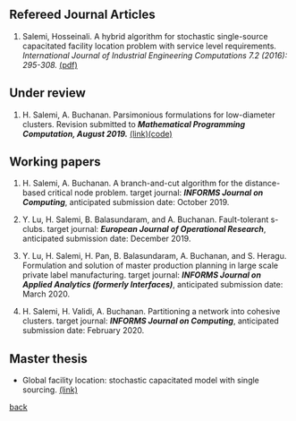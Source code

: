 ## Refereed Journal Articles

1. Salemi, Hosseinali. A hybrid algorithm for stochastic single-source capacitated facility location problem
with service level requirements. *International Journal of Industrial Engineering Computations 7.2
(2016): 295-308.* [(pdf)](http://m.growingscience.com/ijiec/Vol7/IJIEC_2015_37.pdf)

## Under review

1. H. Salemi, A. Buchanan. Parsimonious formulations for low-diameter clusters. Revision submitted to ***Mathematical Programming Computation, August 2019.*** [(link)](http://www.optimization-online.org/DB_HTML/2017/09/6196.html)[(code)](https://github.com/halisalemi/ParsimoniousKClub)

## Working papers
1. H. Salemi, A. Buchanan. A branch-and-cut algorithm for the distance-based critical node problem. target journal: ***INFORMS Journal on Computing***, anticipated submission date: October 2019. 

2. Y. Lu, H. Salemi, B. Balasundaram, and A. Buchanan. Fault-tolerant s-clubs. target journal: ***European Journal of Operational Research***, anticipated submission date: December 2019.

3. Y. Lu, H. Salemi, H. Pan, B. Balasundaram, A. Buchanan, and S. Heragu. Formulation and solution of master production planning in large scale private label manufacturing. target journal: ***INFORMS Journal on Applied Analytics (formerly Interfaces)***, anticipated submission date: March 2020.

4. H. Salemi, H. Validi, A. Buchanan. Partitioning a network into cohesive clusters. target journal: ***INFORMS Journal on Computing***, anticipated submission date: February 2020. 

## Master thesis 

- Global facility location: stochastic capacitated model with single sourcing. [(link)](https://www.politesi.polimi.it/handle/10589/108091)

[back](./README.md)
